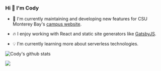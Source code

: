 ### Hi 👋 I'm Cody

- 🦦 I'm currently maintaining and developing new features for CSU Monterey Bay's [campus website](https://github.com/csumb/csumb-gatsby).

- 🔥 I enjoy working with React and static site generators like [GatsbyJS](https://www.gatsbyjs.com).

- 💡 I'm currently learning more about serverless technologies.

![Cody's github stats](https://github-readme-stats.vercel.app/api?username=codywall&include_all_commits=true&show_icons=true&count_private=true&hide=stars)

![](https://komarev.com/ghpvc/?username=codywall)
